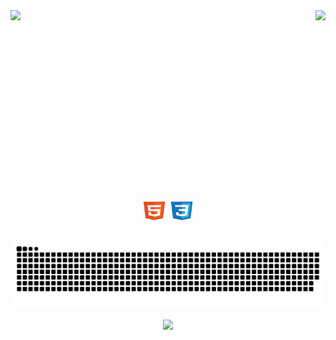 <!--  TABELAS  -->
<div >
  <a href="https://github.com/KaikSelhorst">
    <img height="180em" align="right" src="https://github-readme-stats.vercel.app/api?username=KaikSelhorst&count_private=true&show_icons=true&theme=nord&hide_border=none&locale=pt-br"/>
    <img height="170em" align="left" src="https://github-readme-stats.vercel.app/api/top-langs/?username=KaikSelhorst&layout=compact&theme=nord&hide_border=none&locale=pt-br&card_width=250px"/>
  </a>
</div>
<br>
<br>
<br>
<br>
<br>
<br>
<br>
<br>
<br>
<br>
<br>
<br>
<br>
<br>
<br>
<br>
<br>


<!--  ICONES -->
 <div align="center"style="display: inline_block"><br>
   <img  alt="Kaik-HTML" height="30" width="40" src="https://raw.githubusercontent.com/devicons/devicon/master/icons/html5/html5-original.svg">
   <img alt="Kaik-CSS" height="30" width="40" src="https://raw.githubusercontent.com/devicons/devicon/master/icons/css3/css3-original.svg">
 </div>
  
  ##
<!-- COBRINHA   -->
<div align="center">
  
  ![Snake animation](https://github.com/KaikSelhorst/KaikSelhorst/blob/output/github-contribution-grid-snake.svg)

</div>

<div align="center">
  <img  src="https://media4.giphy.com/media/R7m04yMaGWVeE/giphy.gif" >
</div>
